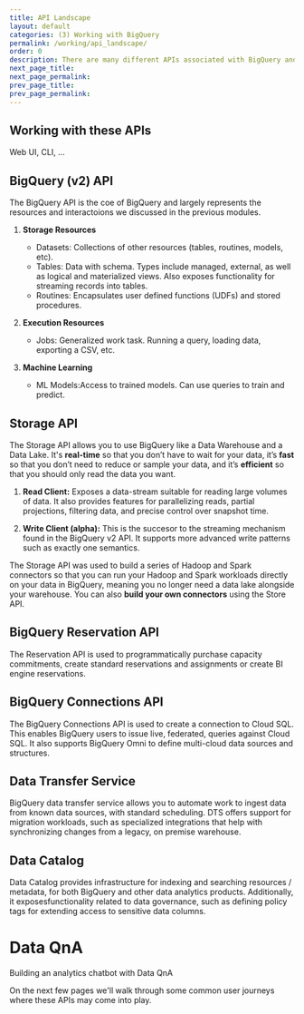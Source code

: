 ```yaml
---
title: API Landscape
layout: default
categories: (3) Working with BigQuery
permalink: /working/api_landscape/
order: 0
description: There are many different APIs associated with BigQuery and each one serves a different purpose
next_page_title: 
next_page_permalink: 
prev_page_title: 
prev_page_permalink: 
---
```


## Working with these APIs

Web UI, CLI, ...

## BigQuery (v2) API
The BigQuery API is the coe of BigQuery and largely represents the resources and interactoions we discussed in the previous modules. 

1. **Storage Resources**
    - Datasets: Collections of other resources (tables, routines, models, etc).
    - Tables: Data with schema.  Types include managed, external, as well as logical and materialized views.  Also exposes functionality for streaming records into tables.
    - Routines: Encapsulates user defined functions (UDFs) and stored procedures.

2. **Execution Resources**
    - Jobs: Generalized work task.  Running a query, loading data, exporting a CSV, etc.

3. **Machine Learning**
    - ML Models:Access to trained models.  Can use queries to train and predict.


## Storage API
The Storage API allows you to use BigQuery like a Data Warehouse and a Data Lake. It's **real-time** so that you don’t have to wait for your data, it’s **fast** so that you don’t need to reduce or sample your data, and it’s **efficient** so that you should only read the data you want.

1. **Read Client:** Exposes a data-stream suitable for reading large volumes of data. It also provides features for parallelizing reads, partial projections, filtering data, and precise control over snapshot time.

2. **Write Client (alpha):** This is the succesor to the streaming mechanism found in the BigQuery v2 API. It supports more advanced write patterns such as exactly one semantics. 

The Storage API was used to build a series of Hadoop and Spark connectors so that you can run your Hadoop and Spark workloads directly on your data in BigQuery, meaning you no longer need a data lake alongside your warehouse. You can also **build your own connectors** using the Store API.

## BigQuery Reservation API
The Reservation API is used to programmatically purchase capacity commitments, create standard reservations and assignments or create BI engine reservations. 

## BigQuery Connections API
The BigQuery Connections API is used to create a connection to Cloud SQL. This enables BigQuery users to issue live, federated, queries against Cloud SQL. It also supports BigQuery Omni to define multi-cloud data sources and structures.

<!-- https://cloud.google.com/bigquery/docs/reference/bigqueryconnection/rest -->

## Data Transfer Service
BigQuery data transfer service allows you to automate work to ingest data from known data sources, with standard scheduling. DTS offers support for migration workloads, such as specialized integrations that help with synchronizing changes from a legacy, on premise warehouse.

## Data Catalog
Data Catalog provides infrastructure for indexing and searching resources / metadata, for both BigQuery and other data analytics products. Additionally, it exposesfunctionality related to data governance, such as defining policy tags for extending access to sensitive data columns.

# Data QnA 
Building an analytics chatbot with Data QnA


On the next few pages we'll walk through some common user journeys where these APIs may come into play. 


<!-- CUJs

Loading data into BigQuery 
- Dataflow is incredibly powerful for batch and stream processing. Today, you can run Dataflow jobs on top of BigQuery data using the Storage API, enriching it with data from PubSub, Spanner, or any other data source. ??
https://docs.google.com/presentation/d/1PW8W4V0kPeMKvGgiKE8vqw2PlpoX6Mh7DYOj853-dqY/edit#slide=id.g61817d4183_7_878

Exporting data from BigQuery

Programmatically managing execution resources (purchasing slots or refining assignments based on query workloads)
- Programmatically purchasing flex slots and canceling them 
- Adding or removing projects to assignment  
https://github.com/Fourcast/bq_flex_slots/blob/master/README.md

Metadata management (find seth notes) -->



